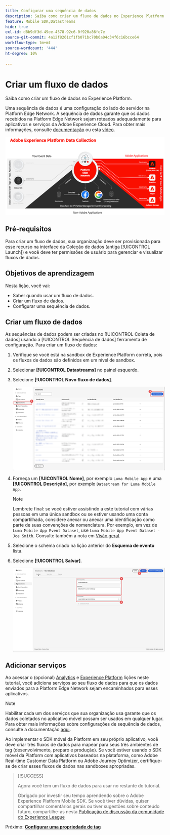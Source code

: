 ```yaml
---
title: Configurar uma sequência de dados
description: Saiba como criar um fluxo de dados no Experience Platform.
feature: Mobile SDK,Datastreams
hide: true
exl-id: d8b9df3d-49ee-4578-92c6-0f920a86fe7e
source-git-commit: 4a12f8261cf1fb071bc70b6a04c34f6c16bcce64
workflow-type: tm+mt
source-wordcount: '444'
ht-degree: 10%

---
```


# Criar um fluxo de dados

Saiba como criar um fluxo de dados no Experience Platform.

Uma sequência de dados é uma configuração do lado do servidor na Platform Edge Network. A sequência de dados garante que os dados recebidos na Platform Edge Network sejam roteados adequadamente para aplicativos e serviços da Adobe Experience Cloud. Para obter mais informações, consulte [documentação](https://experienceleague.adobe.com/docs/experience-platform/datastreams/overview.html?lang=pt-BR) ou esta [vídeo](https://experienceleague.adobe.com/docs/platform-learn/data-collection/edge-network/configure-datastreams.html?lang=pt-BR).

![Arquitetura](assets/architecture.png)

## Pré-requisitos

Para criar um fluxo de dados, sua organização deve ser provisionada para esse recurso na interface da Coleção de dados (antiga [!UICONTROL Launch]) e você deve ter permissões de usuário para gerenciar e visualizar fluxos de dados.

## Objetivos de aprendizagem

Nesta lição, você vai:

* Saber quando usar um fluxo de dados.
* Criar um fluxo de dados.
* Configurar uma sequência de dados.

## Criar um fluxo de dados

As sequências de dados podem ser criadas no [!UICONTROL Coleta de dados] usando a [!UICONTROL Sequência de dados] ferramenta de configuração. Para criar um fluxo de dados:

1. Verifique se você está na sandbox de Experience Platform correta, pois os fluxos de dados são definidos em um nível de sandbox.
1. Selecionar **[!UICONTROL Datastreams]** no painel esquerdo.
1. Selecione **[!UICONTROL Novo fluxo de dados]**.

   ![início: datastreams](assets/datastream-new.png)

1. Forneça um **[!UICONTROL Nome]**, por exemplo `Luma Mobile App` e uma **[!UICONTROL Descrição]**, por exemplo `Datastream for Luma Mobile App`.

   >[!NOTE]
   >
   >Lembrete final: se você estiver assistindo a este tutorial com várias pessoas em uma única sandbox ou se estiver usando uma conta compartilhada, considere anexar ou anexar uma identificação como parte de suas convenções de nomenclatura. Por exemplo, em vez de `Luma Mobile App Event Dataset`, use `Luma Mobile App Event Dataset - Joe Smith`. Consulte também a nota em [Visão geral](overview.md).

1. Selecione o schema criado na lição anterior do **Esquema de evento** lista.
1. Selecione **[!UICONTROL Salvar]**.

   ![novos fluxos de dados](assets/datastream-name.png)


## Adicionar serviços

Ao acessar o (opcional) [Analytics](analytics.md) e [Experience Platform](platform.md) lições neste tutorial, você adiciona serviços ao seu fluxo de dados para que os dados enviados para a Platform Edge Network sejam encaminhados para esses aplicativos.

<!--

### Adobe Analytics

1. Select **[!UICONTROL Add Service]**.

1. Add **[!UICONTROL Adobe Analytics]** from the [!UICONTROL Service] list, 

1. Enter the name of the report site that you want to use in **[!UICONTROL Report Suite ID]**.

1. Enable the service by switching **[!UICONTROL Enabled]** on.

1. Select **[!UICONTROL Save]**.

   ![Add Adobe Analytics as datastream service](assets/datastream-service-aa.png)


### Adobe Experience Platform

You might also want to enable the Adobe Experience Platform service. 

>[!IMPORTANT]
>
>You can only enable the Adobe Experience Platform service when having created an event dataset. If you don't already have an event dataset created, follow the instructions [here](platform.md).

1. Click ![Add](https://spectrum.adobe.com/static/icons/workflow_18/Smock_AddCircle_18_N.svg) **[!UICONTROL Add Service]** to add another service.

1. Select **[!UICONTROL Adobe Experience Platform]** from the [!UICONTROL Service] list.

1. Enable the service by switching **[!UICONTROL Enabled]** on.

1. Select the **[!UICONTROL Event Dataset]** that you created as part of the [Create a dataset](platform.md#create-a-dataset) instructions, for example **Luma Mobile App Event Dataset**

1. Select **[!UICONTROL Save]**.

   ![Add Adobe Experience Platform as a datastream service](assets/datastream-service-aep.png)
1. The final configuration should look something like this.
   
   ![datastream settings](assets/datastream-settings.png)

-->


>[!NOTE]
>
>Habilitar cada um dos serviços que sua organização usa garante que os dados coletados no aplicativo móvel possam ser usados em qualquer lugar. Para obter mais informações sobre configurações de sequência de dados, consulte a documentação [aqui](https://experienceleague.adobe.com/docs/experience-platform/datastreams/overview.html?lang=pt-BR).

Ao implementar o SDK móvel da Platform em seu próprio aplicativo, você deve criar três fluxos de dados para mapear para seus três ambientes de tag (desenvolvimento, preparo e produção). Se você estiver usando o SDK móvel da Platform com aplicativos baseados na plataforma, como Adobe Real-time Customer Data Platform ou Adobe Journey Optimizer, certifique-se de criar esses fluxos de dados nas sandboxes apropriadas.

>[!SUCCESS]
>
>Agora você tem um fluxo de dados para usar no restante do tutorial.
>
>Obrigado por investir seu tempo aprendendo sobre o Adobe Experience Platform Mobile SDK. Se você tiver dúvidas, quiser compartilhar comentários gerais ou tiver sugestões sobre conteúdo futuro, compartilhe-as nesta [Publicação de discussão da comunidade do Experience League](https://experienceleaguecommunities.adobe.com/t5/adobe-experience-platform-data/tutorial-discussion-implement-adobe-experience-cloud-in-mobile/td-p/443796)

Próximo: **[Configurar uma propriedade de tag](configure-tags.md)**
